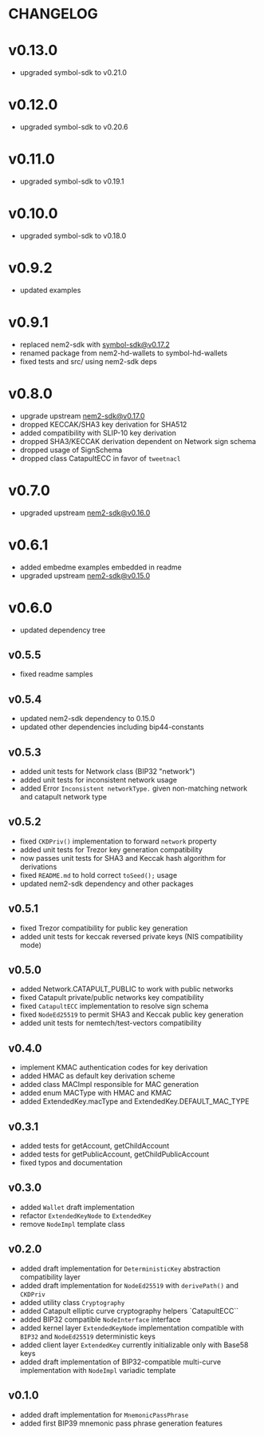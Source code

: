 # CHANGELOG

# v0.13.0

- upgraded symbol-sdk to v0.21.0

# v0.12.0

- upgraded symbol-sdk to v0.20.6

# v0.11.0

- upgraded symbol-sdk to v0.19.1

# v0.10.0

- upgraded symbol-sdk to v0.18.0

# v0.9.2

- updated examples

# v0.9.1

- replaced nem2-sdk with symbol-sdk@v0.17.2
- renamed package from nem2-hd-wallets to symbol-hd-wallets
- fixed tests and src/ using nem2-sdk deps

# v0.8.0

- upgrade upstream nem2-sdk@v0.17.0
- dropped KECCAK/SHA3 key derivation for SHA512
- added compatibility with SLIP-10 key derivation
- dropped SHA3/KECCAK derivation dependent on Network sign schema
- dropped usage of SignSchema
- dropped class CatapultECC in favor of `tweetnacl`

# v0.7.0

- upgraded upstream nem2-sdk@v0.16.0

# v0.6.1

- added embedme examples embedded in readme
- upgraded upstream nem2-sdk@v0.15.0

# v0.6.0

- updated dependency tree

## v0.5.5

- fixed readme samples

## v0.5.4

- updated nem2-sdk dependency to 0.15.0
- updated other dependencies including bip44-constants

## v0.5.3

- added unit tests for Network class (BIP32 "network")
- added unit tests for inconsistent network usage
- added Error `Inconsistent networkType.` given non-matching network and catapult network type

## v0.5.2

- fixed `CKDPriv()` implementation to forward `network` property
- added unit tests for Trezor key generation compatibility
- now passes unit tests for SHA3 and Keccak hash algorithm for derivations
- fixed `README.md` to hold correct `toSeed();` usage
- updated nem2-sdk dependency and other packages

## v0.5.1

- fixed Trezor compatibility for public key generation
- added unit tests for keccak reversed private keys (NIS compatibility mode)

## v0.5.0

- added Network.CATAPULT_PUBLIC to work with public networks
- fixed Catapult private/public networks key compatibility
- fixed `CatapultECC` implementation to resolve sign schema
- fixed `NodeEd25519` to permit SHA3 and Keccak public key generation
- added unit tests for nemtech/test-vectors compatibility

## v0.4.0

- implement KMAC authentication codes for key derivation
- added HMAC as default key derivation scheme
- added class MACImpl responsible for MAC generation
- added enum MACType with HMAC and KMAC
- added ExtendedKey.macType and ExtendedKey.DEFAULT_MAC_TYPE

## v0.3.1

- added tests for getAccount, getChildAccount
- added tests for getPublicAccount, getChildPublicAccount
- fixed typos and documentation

## v0.3.0

- added `Wallet` draft implementation
- refactor `ExtendedKeyNode` to `ExtendedKey`
- remove `NodeImpl` template class

## v0.2.0

- added draft implementation for `DeterministicKey` abstraction compatibility layer
- added draft implementation for `NodeEd25519` with `derivePath()` and `CKDPriv`
- added utility class `Cryptography`
- added Catapult elliptic curve cryptography helpers `CatapultECC``
- added BIP32 compatible `NodeInterface` interface
- added kernel layer `ExtendedKeyNode` implementation compatible with `BIP32` and `NodeEd25519` deterministic keys
- added client layer `ExtendedKey` currently initializable only with Base58 keys
- added draft implementation of BIP32-compatible multi-curve implementation with `NodeImpl` variadic template

## v0.1.0

- added draft implementation for `MnemonicPassPhrase`
- added first BIP39 mnemonic pass phrase generation features
